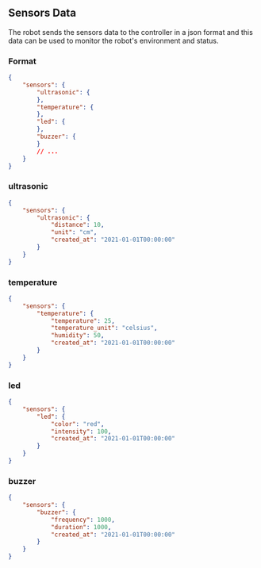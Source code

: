 
## Sensors Data

The robot sends the sensors data to the controller in a json format and this data can be used to monitor the robot's environment and status.

### Format

```json
{
    "sensors": {
        "ultrasonic": {
        },
        "temperature": {
        },
        "led": {
        },
        "buzzer": {
        }
        // ...
    }
}
```

### ultrasonic
```json
{
    "sensors": {
        "ultrasonic": {
            "distance": 10,
            "unit": "cm",
            "created_at": "2021-01-01T00:00:00"
        }
    }
}
```

### temperature
```json
{
    "sensors": {
        "temperature": {
            "temperature": 25,
            "temperature_unit": "celsius",
            "humidity": 50,
            "created_at": "2021-01-01T00:00:00"
        }
    }
}
```

### led
```json
{
    "sensors": {
        "led": {
            "color": "red",
            "intensity": 100,
            "created_at": "2021-01-01T00:00:00"
        }
    }
}
```

### buzzer
```json
{
    "sensors": {
        "buzzer": {
            "frequency": 1000,
            "duration": 1000,
            "created_at": "2021-01-01T00:00:00"
        }
    }
}